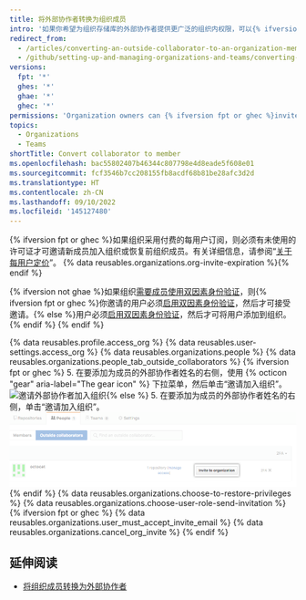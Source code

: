 ```yaml
---
title: 将外部协作者转换为组织成员
intro: '如果你希望为组织存储库的外部协作者提供更广泛的组织内权限，可以{% ifversion fpt or ghec %}邀请他们成为组织的成员{% else %}让他们成为组织成员{% endif %}。'
redirect_from:
  - /articles/converting-an-outside-collaborator-to-an-organization-member
  - /github/setting-up-and-managing-organizations-and-teams/converting-an-outside-collaborator-to-an-organization-member
versions:
  fpt: '*'
  ghes: '*'
  ghae: '*'
  ghec: '*'
permissions: 'Organization owners can {% ifversion fpt or ghec %}invite users to join{% else %}add users to{% endif %} an organization.'
topics:
  - Organizations
  - Teams
shortTitle: Convert collaborator to member
ms.openlocfilehash: bac55802407b46344c807798e4d8eade5f608e01
ms.sourcegitcommit: fcf3546b7cc208155fb8acdf68b81be28afc3d2d
ms.translationtype: HT
ms.contentlocale: zh-CN
ms.lasthandoff: 09/10/2022
ms.locfileid: '145127480'
---
```

{% ifversion fpt or ghec %}如果组织采用付费的每用户订阅，则必须有未使用的许可证才可邀请新成员加入组织或恢复前组织成员。有关详细信息，请参阅“[关于每用户定价](/articles/about-per-user-pricing)”。 {% data reusables.organizations.org-invite-expiration %}{% endif %}

{% ifversion not ghae %}如果组织[需要成员使用双因素身份验证](/articles/requiring-two-factor-authentication-in-your-organization)，则{% ifversion fpt or ghec %}你邀请的用户必须[启用双因素身份验证](/articles/securing-your-account-with-two-factor-authentication-2fa)，然后才可接受邀请。{% else %}用户必须[启用双因素身份验证](/articles/securing-your-account-with-two-factor-authentication-2fa)，然后才可将用户添加到组织。{% endif %} {% endif %}

{% data reusables.profile.access_org %} {% data reusables.user-settings.access_org %} {% data reusables.organizations.people %} {% data reusables.organizations.people_tab_outside_collaborators %} {% ifversion fpt or ghec %}
5. 在要添加为成员的外部协作者姓名的右侧，使用 {% octicon "gear" aria-label="The gear icon" %} 下拉菜单，然后单击“邀请加入组织”。![邀请外部协作者加入组织](/assets/images/help/organizations/invite_outside_collaborator_to_organization.png){% else %}
5. 在要添加为成员的外部协作者姓名的右侧，单击“邀请加入组织”。![邀请外部协作者加入组织](/assets/images/enterprise/orgs-and-teams/invite_outside_collabs_to_org.png){% endif %} {% data reusables.organizations.choose-to-restore-privileges %} {% data reusables.organizations.choose-user-role-send-invitation %} {% ifversion fpt or ghec %} {% data reusables.organizations.user_must_accept_invite_email %} {% data reusables.organizations.cancel_org_invite %} {% endif %}

## 延伸阅读

- [将组织成员转换为外部协作者](/articles/converting-an-organization-member-to-an-outside-collaborator)
